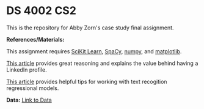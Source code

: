 # DS 4002 CS2
This is the repository for Abby Zorn's case study final assignment.

**References/Materials:**

This assignment requires [SciKit Learn](https://scikit-learn.org/stable/),
[SpaCy](https://spacy.io/),
[numpy](https://numpy.org/doc/stable/index.html),
and [matplotlib](https://matplotlib.org/).

[This article](https://www.topresume.com/career-advice/why-linkedin-is-important) provides great reasoning and explains the value behind having a LinkedIn profile.

[This article](https://medium.com/@morgan.fitzgerald/visualizing-feature-importance-in-a-simple-text-classification-model-b0495197eac) provides helpful tips for working with text recogition regressional models.

**Data:**
[Link to Data](https://www.kaggle.com/datasets/arshkon/linkedin-job-postings)
